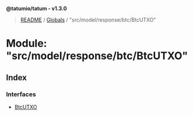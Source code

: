 **@tatumio/tatum - v1.3.0**

> [README](../README.md) / [Globals](../globals.md) / "src/model/response/btc/BtcUTXO"

# Module: "src/model/response/btc/BtcUTXO"

## Index

### Interfaces

* [BtcUTXO](../interfaces/_src_model_response_btc_btcutxo_.btcutxo.md)

